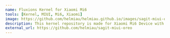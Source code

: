 ```yaml
---
name: Fluxions Kernel for Xiaomi Mi6
tools: [Kernel, MIUI, Mi6, Xiaomi]
image: https://github.com/helmiau/helmiau.github.io/images/sagit-miui-oreo.png
description: This kernel repository is made for Xiaomi Mi6 Device with MIUI 10 OS Installed.
external_url: https://github.com/helmiau/sagit-miui-oreo
---
```

